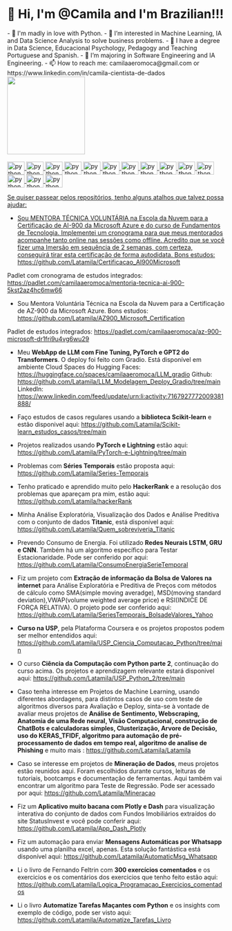 <h1>👋 Hi, I'm @Camila and I'm Brazilian!!!  </h1>
- 💞️ I'm madly in love with Python.
- 👀 I’m interested in Machine Learning, IA and Data Science Analysis to solve business problems.
- 🌱 I have a degree in Data Science, Educacional Psychology, Pedagogy and Teaching Portuguese and Spanish.
- 💞️ I’m majoring in Software Engineering and IA Engineering.
- 📫 How to reach me: camilaaeromoca@gmail.com or  https://www.linkedin.com/in/camila-cientista-de-dados



<!---
Latamila/Latamila is a ✨ special ✨ repository because its `README.md` (this file) appears on your GitHub profile.
You can click the Preview link to take a look at your changes.
--->
<div>
   <a href="https://github.com/latamila">
   <img height='180em' src="https://github-readme-stats.vercel.app/api?username=latamila&theme=nightowl&show_icons=true">
</div>
<div style="display: inline_block"><br>
    <img align='center' alt='python' height='30' width='40' src="https://cdn.jsdelivr.net/gh/devicons/devicon/icons/python/python-original-wordmark.svg""/>
    <img align='center' alt='python' height='30' width='40'  src="https://cdn.jsdelivr.net/gh/devicons/devicon/icons/html5/html5-original-wordmark.svg" />
    <img align='center' alt='python' height='30' width='40' src="https://cdn.jsdelivr.net/gh/devicons/devicon/icons/css3/css3-original-wordmark.svg" />
    <img align='center' alt='python' height='30' width='40'  src="https://cdn.jsdelivr.net/gh/devicons/devicon/icons/javascript/javascript-original.svg" />
    <img align='center' alt='python' height='30' width='40' src="https://cdn.jsdelivr.net/gh/devicons/devicon/icons/postgresql/postgresql-original-wordmark.svg" />
    <img align='center' alt='python' height='30' width='40'  src="https://cdn.jsdelivr.net/gh/devicons/devicon/icons/google/google-original.svg" />
    <img align='center' alt='python' height='30' width='40' src="https://cdn.jsdelivr.net/gh/devicons/devicon/icons/googlecloud/googlecloud-original.svg" />
    <img align='center' alt='python' height='30' width='40' src="https://cdn.jsdelivr.net/gh/devicons/devicon/icons/docker/docker-original-wordmark.svg" />
   <img align='center' alt='python' height='30' width='40'  src="https://cdn.jsdelivr.net/gh/devicons/devicon/icons/jupyter/jupyter-original-wordmark.svg" />
   <img align='center' alt='python' height='30' width='40'src="https://cdn.jsdelivr.net/gh/devicons/devicon/icons/visualstudio/visualstudio-plain.svg" />
   <img align='center' alt='python' height='30' width='40' src="https://cdn.jsdelivr.net/gh/devicons/devicon/icons/github/github-original.svg" />
   <img align='center' alt='python' height='30' width='40' src="https://cdn.jsdelivr.net/gh/devicons/devicon/icons/linux/linux-original.svg" />
   <img align='center' alt='python' height='30' width='40'src="https://cdn.jsdelivr.net/gh/devicons/devicon/icons/mysql/mysql-original-wordmark.svg" />
   <img align='center' alt='python' height='30' width='40' src="https://cdn.jsdelivr.net/gh/devicons/devicon/icons/slack/slack-original.svg" />
          




          
          
Se quiser passear pelos repositórios, tenho alguns atalhos que talvez possa ajudar:

* Sou MENTORA TÉCNICA VOLUNTÁRIA na Escola da Nuvem para a Certificação de AI-900 da Microsoft Azure e do curso de Fundamentos de Tecnologia. Implementei um cronograma para que meus mentorados acompanhe tanto online nas sessões como offline. Acredito que se você fizer uma Imersão em sequência de 2 semanas, com certeza, conseguirá tirar esta certificação de forma autodidata. Bons estudos:
https://github.com/Latamila/Certificacao_AI900Microsoft

Padlet com cronograma de estudos integrados: https://padlet.com/camilaaeromoca/mentoria-tecnica-ai-900-5kst2az4hc6mw66

* Sou Mentora Voluntária Técnica na Escola da Nuvem para a Certificação de AZ-900 da Microsoft Azure. Bons estudos:
https://github.com/Latamila/AZ900_Microsoft_Certification

Padlet de estudos integrados: https://padlet.com/camilaaeromoca/az-900-microsoft-dr1fri9u4vg6wu29

* Meu **WebApp de LLM com Fine Tuning, PyTorch e GPT2 do Transformers**. O deploy foi feito com Gradio. Está disponível em ambiente Cloud Spaces do Hugging Faces:
https://huggingface.co/spaces/camilaaeromoca/LLM_gradio
Github:
https://github.com/Latamila/LLM_Modelagem_Deploy_Gradio/tree/main
LinkedIn:
https://www.linkedin.com/feed/update/urn:li:activity:7167927772009381888/

* Faço estudos de casos regulares usando a **biblioteca Scikit-learn** e estão disponivel aqui: https://github.com/Latamila/Scikit-learn_estudos_casos/tree/main
  
* Projetos realizados usando **PyTorch e Lightning** estão aqui: https://github.com/Latamila/PyTorch-e-Lightning/tree/main
  

* Problemas com **Séries Temporais** estão proposta aqui: https://github.com/Latamila/Series-Temporais

* Tenho praticado e aprendido muito pelo **HackerRank** e a resolução dos problemas que apareçam pra mim, estão aqui: https://github.com/Latamila/hackerRank

* Minha Análise Exploratória, Visualização dos Dados e Análise Preditiva com o conjunto de dados **Titanic**, está disponível aqui: https://github.com/Latamila/Quem_sobreviveria_Titanic

* Prevendo Consumo de Energia. Foi utilizado **Redes Neurais LSTM, GRU e CNN**. Também há um algoritmo específico para Testar Estacionaridade. Pode ser conferido por aqui: https://github.com/Latamila/ConsumoEnergiaSerieTemporal

*  Fiz um projeto com **Extração de informação da Bolsa de Valores na internet** para Análise Exploratória e Preditiva de Preços com métodos de cálculo como SMA(simple moving averadge), MSD(moving standard deviation),VWAP(volume weighted average price) e RSI(INDICE DE FORÇA RELATIVA). O projeto pode ser conferido aqui: https://github.com/Latamila/SeriesTemporais_BolsadeValores_Yahoo

* **Curso na USP**, pela Plataforma Coursera e os projetos propostos podem ser melhor entendidos aqui: https://github.com/Latamila/USP_Ciencia_Computacao_Python/tree/main

* O curso **Ciência da Computação com Python parte 2**, continuação do curso acima. Os projetos e aprendizagem relevante estará disponivel aqui: https://github.com/Latamila/USP_Python_2/tree/main

* Caso tenha interesse em Projetos de Machine Learning, usando diferentes abordagens, para distintos casos de uso com teste de algoritmos diversos para Avaliação e Deploy, sinta-se à vontade de avaliar meus projetos de **Análise de Sentimento, Webscraping, Anatomia de uma Rede neural, Visão Computacional, construção de ChatBots e calculadoras simples, Clusterização, Arvore de Decisão, uso do KERAS_TFIDF, algoritmo para automação de pré-processamento de dados em tempo real, algoritmo de analise de Phishing** e muito mais : https://github.com/Latamila/Latamila

* Caso se interesse em projetos de **Mineração de Dados**, meus projetos estão reunidos aqui. Foram escolhidos durante cursos, leituras de tutoriais, bootcamps e documentação de ferramentas. Aqui também vai encontrar um algoritmo para Teste de Regressão. Pode ser acessado por aqui: https://github.com/Latamila/Mineracao

* Fiz um **Aplicativo muito bacana com Plotly e Dash** para visualização interativa do conjunto de dados com Fundos Imobiliários extraídos do site StatusInvest e você pode conferir aqui: https://github.com/Latamila/App_Dash_Plotly

* Fiz um automação para enviar **Mensagens Automáticas por Whatsapp** usando uma planilha excel, apenas. Esta solução fantástica está disponível aqui: https://github.com/Latamila/AutomaticMsg_Whatsapp

* Li o livro de Fernando Feltrin com **300 exercícios comentados** e os exercicios e os comentários dos exercicios que tenho feito estão aqui:  https://github.com/Latamila/Logica_Programacao_Exercicios_comentados

* Li o livro **Automatize Tarefas Maçantes com Python** e os insights com exemplo de código, pode ser visto aqui: https://github.com/Latamila/Automatize_Tarefas_Livro
